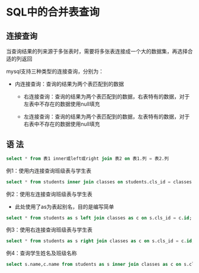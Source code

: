 SQL中的合并表查询  
=====

## 连接查询  
当查询结果的列来源于多张表时，需要将多张表连接成一个大的数据集，再选择合适的列返回  

mysql支持三种类型的连接查询，分别为：  

- 内连接查询：查询的结果为两个表匹配到的数据  
![]()  

  * 右连接查询：查询的结果为两个表匹配到的数据，右表特有的数据，对于左表中不存在的数据使用null填充  
![]() 

  * 左连接查询：查询的结果为两个表匹配到的数据，左表特有的数据，对于右表中不存在的数据使用null填充  
![]() 
  

## 语 法  
```SQL
select * from 表1 inner或left或right join 表2 on 表1.列 = 表2.列
```
例1：使用内连接查询班级表与学生表
```SQL
select * from students inner join classes on students.cls_id = classes.id;
```
例2：使用左连接查询班级表与学生表
- 此处使用了as为表起别名，目的是编写简单
```SQL
select * from students as s left join classes as c on s.cls_id = c.id;
```
例3：使用右连接查询班级表与学生表
```SQL
select * from students as s right join classes as c on s.cls_id = c.id;
```
例4：查询学生姓名及班级名称
```SQL
select s.name,c.name from students as s inner join classes as c on s.cls_id = c.id;
```
